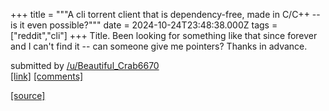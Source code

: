 +++
title = """A cli torrent client that is dependency-free, made in C/C++ -- is it even possible?"""
date = 2024-10-24T23:48:38.000Z
tags = ["reddit","cli"]
+++
Title. Been looking for something like that since forever and I can't find it -- can someone give me pointers? Thanks in advance.

submitted by [/u/Beautiful\_Crab6670](https://www.reddit.com/user/Beautiful_Crab6670)  
[\[link\]](https://www.reddit.com/r/commandline/comments/1gbgwsa/a_cli_torrent_client_that_is_dependencyfree_made/) [\[comments\]](https://www.reddit.com/r/commandline/comments/1gbgwsa/a_cli_torrent_client_that_is_dependencyfree_made/)

[[source]](https://www.reddit.com/r/commandline/comments/1gbgwsa/a_cli_torrent_client_that_is_dependencyfree_made/)

